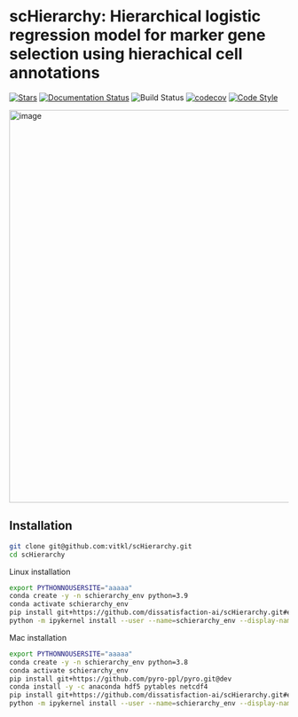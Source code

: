 # scHierarchy: Hierarchical logistic regression model for marker gene selection using hierachical cell annotations

[![Stars](https://img.shields.io/github/stars/dissatisfaction-ai/scHierarchy?logo=GitHub&color=yellow)](https://github.com/vitkl/scHierarchy/stargazers)
[![Documentation Status](https://readthedocs.org/projects/scHierarchy/badge/?version=latest)](https://scHierarchy.readthedocs.io/en/stable/?badge=stable)
![Build Status](https://github.com/dissatisfaction-ai/scHierarchy/workflows/scHierarchy/badge.svg)
[![codecov](https://codecov.io/gh/dissatisfaction-ai/scHierarchy/branch/main/graph/badge.svg?token=BGI9Z8R11R)](https://codecov.io/gh/vitkl/scHierarchy)
[![Code Style](https://img.shields.io/badge/code%20style-black-000000.svg)](https://github.com/python/black)

<img width="708" alt="image" src="https://user-images.githubusercontent.com/22567383/185173791-599778e0-89d4-4b68-823f-3913a66156e9.png">

## Installation

```bash
git clone git@github.com:vitkl/scHierarchy.git
cd scHierarchy
```

Linux installation
```bash
export PYTHONNOUSERSITE="aaaaa"
conda create -y -n schierarchy_env python=3.9
conda activate schierarchy_env
pip install git+https://github.com/dissatisfaction-ai/scHierarchy.git#egg=scHierarchy[dev,docs,tutorials]
python -m ipykernel install --user --name=schierarchy_env --display-name='Environment (schierarchy_env)'
```

Mac installation
```bash
export PYTHONNOUSERSITE="aaaaa"
conda create -y -n schierarchy_env python=3.8
conda activate schierarchy_env
pip install git+https://github.com/pyro-ppl/pyro.git@dev
conda install -y -c anaconda hdf5 pytables netcdf4
pip install git+https://github.com/dissatisfaction-ai/scHierarchy.git#egg=scHierarchy[dev,docs,tutorials]
python -m ipykernel install --user --name=schierarchy_env --display-name='Environment (schierarchy_env)'
```
